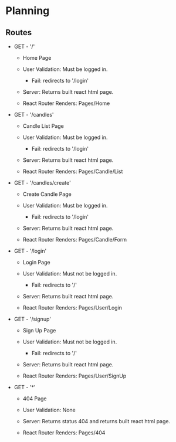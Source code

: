 # Planning

## Routes

* GET - '/'

    * Home Page

    * User Validation: Must be logged in.
    
        * Fail: redirects to '/login'

    * Server: Returns built react html page.

    * React Router Renders: Pages/Home

* GET - '/candles'

    * Candle List Page

    * User Validation: Must be logged in.
    
        * Fail: redirects to '/login'

    * Server: Returns built react html page.

    * React Router Renders: Pages/Candle/List

* GET - '/candles/create'

    * Create Candle Page

    * User Validation: Must be logged in.
    
        * Fail: redirects to '/login'

    * Server: Returns built react html page.

    * React Router Renders: Pages/Candle/Form

* GET - '/login'

    * Login Page

    * User Validation: Must not be logged in.
    
        * Fail: redirects to '/'

    * Server: Returns built react html page.

    * React Router Renders: Pages/User/Login

* GET - '/signup'

    * Sign Up Page

    * User Validation: Must not be logged in.
    
        * Fail: redirects to '/'

    * Server: Returns built react html page.

    * React Router Renders: Pages/User/SignUp

* GET - '*'

    * 404 Page

    * User Validation: None

    * Server: Returns status 404 and returns built react html page.

    * React Router Renders: Pages/404